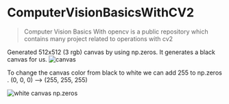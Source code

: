 # ComputerVisionBasicsWithCV2

> Computer Vision Basics With opencv is a public repository which contains many project related to operations with cv2


Generated 512x512 (3 rgb) canvas by using np.zeros. It generates a black canvas for us.
![canvas](https://snipboard.io/93Y78g.jpg)

To change the canvas color from black to white we can add 255 to  np.zeros . (0, 0, 0) --> (255, 255, 255) 

![white canvas np.zeros](https://snipboard.io/zG3PwB.jpg)


